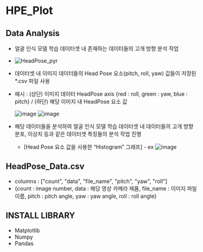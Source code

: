 # HPE_Plot



## Data Analysis
- 얼굴 인식 모델 학습 데이터셋 내 존재하는 데이터들의 고개 방향 분석 작업
- 
   ![HeadPose_pyr](https://github.com/Movon-Algorithm/HPE_Plot/assets/132313547/92726af7-1ddc-4f78-91cd-5b90b1bb59f7)
  
- 데이터셋 내 이미지 데이터들의 Head Pose 요소(pitch, roll, yaw) 값들이 저장된 *.csv 파일 사용
- 예시 : (상단) 이미지 데이터 HeadPose axis {red : roll, green : yaw, blue : pitch} / (하단) 해당 이미지 내 HeadPose 요소 값
  
  ![image](https://github.com/Movon-Algorithm/HPE_Plot/assets/132313547/196ad027-3577-4e98-8cff-8e4c92daf003)
  ![image](https://github.com/Movon-Algorithm/HPE_Plot/assets/132313547/68c585fd-23f6-4bf9-9ad0-fbae46435a52)



- 해당 데이터들을 분석하여 얼굴 인식 모델 학습 데이터셋 내 데이터들의 고개 방향 분포, 이상치 등과 같은 데이터셋 특징들의 분석 작업 진행
  + [Head Pose 요소 값을 사용한 “Histogram” 그래프] - ex
    ![image](https://github.com/Movon-Algorithm/HPE_Plot/assets/132313547/32eb05e8-8c2d-40bc-86c3-0117d337b760)



## HeadPose_Data.csv
- columns : ["count", "data", "file_name", "pitch", "yaw", "roll"]
- {count : image number, data : 해당 영상 카메라 제품, file_name : 이미지 파일 이름, pitch : pitch angle, yaw : yaw angle, roll : roll angle}




## INSTALL LIBRARY
- Matplotlib
- Numpy
- Pandas
